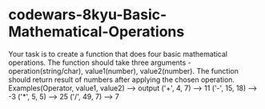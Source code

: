 # codewars-8kyu-Basic-Mathematical-Operations
Your task is to create a function that does four basic mathematical operations.  The function should take three arguments - operation(string/char), value1(number), value2(number). The function should return result of numbers after applying the chosen operation.  Examples(Operator, value1, value2) --> output ('+', 4, 7) --> 11 ('-', 15, 18) --> -3 ('*', 5, 5) --> 25 ('/', 49, 7) --> 7
